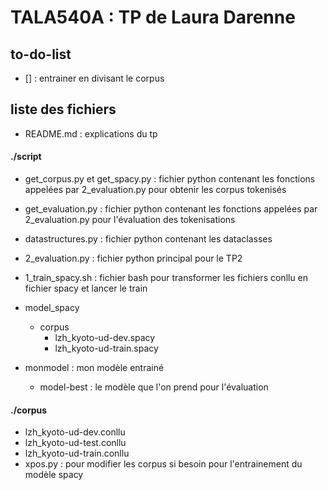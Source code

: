 # TALA540A : TP de Laura Darenne

## to-do-list
- [] : entrainer en divisant le corpus

## liste des fichiers
- README.md : explications du tp

#### ./script
- get_corpus.py et get_spacy.py : fichier python contenant les fonctions appelées par 2_evaluation.py pour obtenir les corpus tokenisés
- get_evaluation.py : fichier python contenant les fonctions appelées par 2_evaluation.py pour l'évaluation des tokenisations
- datastructures.py : fichier python contenant les dataclasses 
- 2_evaluation.py : fichier python principal pour le TP2

- 1_train_spacy.sh : fichier bash pour transformer les fichiers conllu en fichier spacy et lancer le train
- model_spacy
  - corpus
  	- lzh_kyoto-ud-dev.spacy
    - lzh_kyoto-ud-train.spacy
- monmodel : mon modèle entrainé
	- model-best : le modèle que l'on prend pour l'évaluation

#### ./corpus
- lzh_kyoto-ud-dev.conllu
- lzh_kyoto-ud-test.conllu
- lzh_kyoto-ud-train.conllu
- xpos.py : pour modifier les corpus si besoin pour l'entrainement du modèle spacy